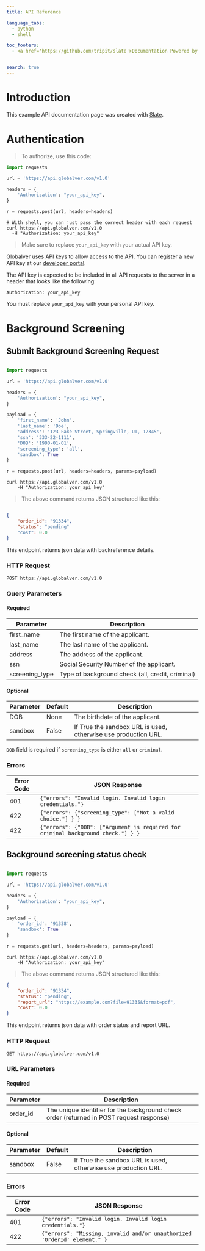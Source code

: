 ```yaml
---
title: API Reference

language_tabs:
  - python
  - shell

toc_footers:
  - <a href='https://github.com/tripit/slate'>Documentation Powered by Slate</a>


search: true
---
```


# Introduction

This example API documentation page was created with [Slate](https://github.com/lord/slate).

# Authentication


> To authorize, use this code:


```python
import requests

url = 'https://api.globalver.com/v1.0'

headers = {
    'Authorization': "your_api_key",
}

r = requests.post(url, headers=headers)
```

```shell
# With shell, you can just pass the correct header with each request
curl https://api.globalver.com/v1.0
  -H "Authorization: your_api_key"
```

> Make sure to replace `your_api_key` with your actual API key.

Globalver uses API keys to allow access to the API. You can register a new API key at our [developer portal](http://example.com/developers).

The API key is expected to be included in all API requests to the server in a header that looks like the following:

`Authorization: your_api_key`

<aside class="notice">
You must replace <code>your_api_key</code> with your personal API key.
</aside>


# Background Screening

## Submit Background Screening Request


```python

import requests

url = 'https://api.globalver.com/v1.0'

headers = {
    'Authorization': "your_api_key",
}

payload = {
    'first_name': 'John',
    'last_name': 'Doe',
    'address': '123 Fake Street, Springville, UT, 12345',
    'ssn': '333-22-1111',
    'DOB': '1990-01-01',
    'screening_type': 'all',
    'sandbox': True
}

r = requests.post(url, headers=headers, params=payload)
```

```shell 
curl https://api.globalver.com/v1.0
    -H "Authorization: your_api_key"
```

> The above command returns JSON structured like this:

```json

{
    "order_id": "91334", 
    "status": "pending"
    "cost": 0.0
}

```

This endpoint returns json data with backreference details.

### HTTP Request

`POST https://api.globalver.com/v1.0`

### Query Parameters


#### Required

Parameter      | Description
-------------- | -----------
first_name     | The first name of the applicant.
last_name      | The last name of the applicant.
address        | The address of the applicant.
ssn            | Social Security Number of the applicant.
screening_type | Type of background check (all, credit, criminal)

#### Optional

Parameter    | Default | Description
------------ | ------- | -----------
DOB          | None    | The birthdate of the applicant.
sandbox      | False   | If True the sandbox URL is used, otherwise use production URL.


<aside class="notice">
<code>DOB</code> field is required if <code>screening_type</code> is either <code>all</code> or <code>criminal</code>.
</aside>

### Errors

Error Code | JSON Response
---------- | -------------
401 | `{"errors": "Invalid login. Invalid login credentials."}`
422 | `{"errors": {"screening_type": ["Not a valid choice."] } }`
422 | `{"errors": {"DOB": ["Argument is required for criminal background check."] } }`




## Background screening status check


```python

import requests

url = 'https://api.globalver.com/v1.0'

headers = {
    'Authorization': "your_api_key",
}

payload = {
    'order_id': '91338',
    'sandbox': True
}

r = requests.get(url, headers=headers, params=payload)
```

```shell 
curl https://api.globalver.com/v1.0
    -H "Authorization: your_api_key"
```

> The above command returns JSON structured like this:

```json
{
    "order_id": "91334", 
    "status": "pending", 
    "report_url": "https://example.com?file=91335&format=pdf",
    "cost": 0.0
}
```

This endpoint returns json data with order status and report URL.



### HTTP Request

`GET https://api.globalver.com/v1.0`

### URL Parameters

#### Required

Parameter | Description
--------- | -----------
order_id  | The unique identifier for the background check order (returned in POST request response)

#### Optional

Parameter    | Default | Description
------------ | ------- | -----------
sandbox      | False   | If True the sandbox URL is used, otherwise use production URL.


### Errors

Error Code | JSON Response
---------- | -------------
401 | `{"errors": "Invalid login. Invalid login credentials."}`
422 | `{"errors": "Missing, invalid and/or unauthorized 'OrderId' element." }`



